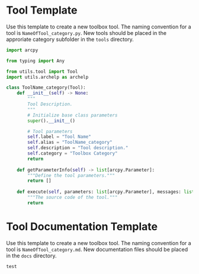 # Tool Template

Use this template to create a new toolbox tool. The naming convention for a tool is `NameOfTool_category.py`. New tools should be placed in the approriate category subfolder in the `tools` directory.

```python
import arcpy

from typing import Any

from utils.tool import Tool
import utils.archelp as archelp

class ToolName_category(Tool):
    def __init__(self) -> None:
        """
        Tool Description.
        """
        # Initialize base class parameters
        super().__init__()

        # Tool parameters
        self.label = "Tool Name"
        self.alias = "ToolName_category"
        self.description = "Tool description."
        self.category = "Toolbox Category"
        return
    
    def getParameterInfo(self) -> list[arcpy.Parameter]:
        """Define the tool parameters."""
        return [] 
    
    def execute(self, parameters: list[arcpy.Parameter], messages: list[Any]) -> None:
        """The source code of the tool."""
        return
```

# Tool Documentation Template

Use this template to create a new toolbox tool. The naming convention for a tool is `NameOfTool_category.md`. New documentation files should be placed in the `docs` directory.

```markdown
test
```